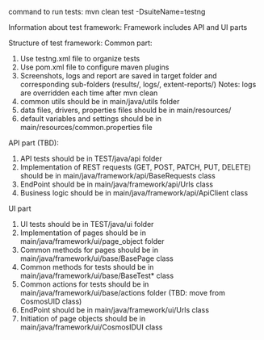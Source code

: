 command to run tests:
mvn clean test -DsuiteName=testng


Information about test framework:
Framework includes API and UI parts

Structure of test framework:
Common part:
1. Use testng.xml file to organize tests
2. Use pom.xml file to configure maven plugins
3. Screenshots, logs and report are saved in target folder and corresponding sub-folders
(results/, logs/, extent-reports/) 
Notes: logs are overridden each time after mvn clean 
4. common utils should be in main/java/utils folder
5. data files, drivers, properties files should be in main/resources/
6. default variables and settings should be in main/resources/common.properties file

API part (TBD):
1. API tests should be in TEST/java/api folder
2. Implementation of REST requests (GET, POST, PATCH, PUT, DELETE) should be in main/java/framework/api/BaseRequests class
3. EndPoint should be in main/java/framework/api/Urls class
4. Business logic should be in main/java/framework/api/ApiClient class

UI part
1. UI tests should be in TEST/java/ui folder
2. Implementation of pages should be in main/java/framework/ui/page_object folder
3. Common methods for pages should be in main/java/framework/ui/base/BasePage class
4. Common methods for tests should be in main/java/framework/ui/base/BaseTest* class
5. Common actions for tests should be in main/java/framework/ui/base/actions folder (TBD: move from CosmosUID class)
6. EndPoint should be in main/java/framework/ui/Urls class
7. Initiation of page objects should be in main/java/framework/ui/CosmosIDUI class





